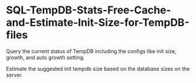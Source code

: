 # SQL-TempDB-Stats-Free-Cache-and-Estimate-Init-Size-for-TempDB-files
Query the current status of TempDB including the configs like init size, growth, and auto growth setting.

Estimate the suggested init tempdb size based on the database sizes on the server.


